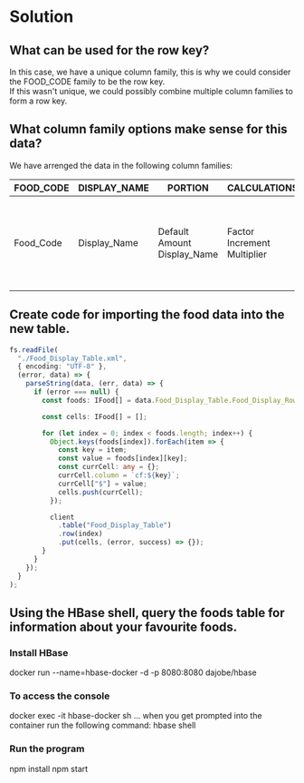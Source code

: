 # Solution
## What can be used for the row key?
In this case, we have a unique column family, this is why we could consider the FOOD_CODE family to be the row key.  
If this wasn't unique, we could possibly combine multiple column families to form a row key.

## What column family options make sense for this data?
We have arrenged the data in the following column families:

|FOOD_CODE|DISPLAY_NAME|PORTION|CALCULATIONS|NUTRITION|VEGETABLES|CALORIES|ALCOHOL|OTHERS|
|---|---|---|---|---|---|---|---|---|
|Food_Code|Display_Name|Default<br/>Amount<br/>Display_Name|Factor<br/>Increment<br/>Multiplier|Grains<br/>Whole_Grains<br/>Soy<br/>Drybeans_Peas<br/>Oils<br/>Saturated_Fats<br/>Added_Sugars<br/>Solid_Fats|Vegetables<br/>Orange<br/>Drkgreen<br/>Starchy<br/>Other|Calories|Alcohol|Fruits<br/>Milk<br/>Meats|

## Create code for importing the food data into the new table.
```typescript
fs.readFile(
  "./Food_Display_Table.xml",
  { encoding: "UTF-8" },
  (error, data) => {
    parseString(data, (err, data) => {
      if (error === null) {
        const foods: IFood[] = data.Food_Display_Table.Food_Display_Row;

        const cells: IFood[] = [];

        for (let index = 0; index < foods.length; index++) {
          Object.keys(foods[index]).forEach(item => {
            const key = item;
            const value = foods[index][key];
            const currCell: any = {};
            currCell.column = `cf:${key}`;
            currCell["$"] = value;
            cells.push(currCell);
          });

          client
            .table("Food_Display_Table")
            .row(index)
            .put(cells, (error, success) => {});
        }
      }
    });
  }
);
```

## Using the HBase shell, query the foods table for information about your favourite foods.


### Install HBase

docker run --name=hbase-docker -d -p 8080:8080 dajobe/hbase

### To access the console

docker exec -it hbase-docker sh
... when you get prompted into the container run the following command:
hbase shell

### Run the program

npm install
npm start
